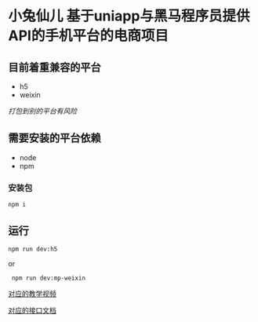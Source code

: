 # 小兔仙儿 基于uniapp与黑马程序员提供API的手机平台的电商项目
## 目前着重兼容的平台
- h5
- weixin

 *打包到别的平台有风险*
## 需要安装的平台依赖
- node
- npm
### 安装包
`
npm i
`
## 运行

```npm run dev:h5```  

or  

``` npm run dev:mp-weixin```  


[对应的教学视频](https://www.bilibili.com/video/BV1Bp4y1379L/)  



[对应的接口文档](https://apifox.com/apidoc/shared-0e6ee326-d646-41bd-9214-29dbf47648fa/api-43426882)

